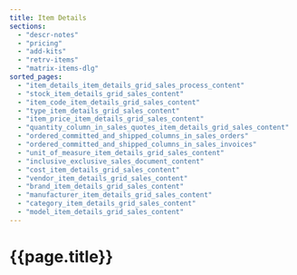 ```yaml
---
title: Item Details
sections:
  - "descr-notes"
  - "pricing"
  - "add-kits"
  - "retrv-items"
  - "matrix-items-dlg"
sorted_pages:
  - "item_details_item_details_grid_sales_process_content"
  - "stock_item_details_grid_sales_content"
  - "item_code_item_details_grid_sales_content"
  - "type_item_details_grid_sales_content"
  - "item_price_item_details_grid_sales_content"
  - "quantity_column_in_sales_quotes_item_details_grid_sales_content"
  - "ordered_committed_and_shipped_columns_in_sales_orders"
  - "ordered_committed_and_shipped_columns_in_sales_invoices"
  - "unit_of_measure_item_details_grid_sales_content"
  - "inclusive_exclusive_sales_document_content"
  - "cost_item_details_grid_sales_content"
  - "vendor_item_details_grid_sales_content"
  - "brand_item_details_grid_sales_content"
  - "manufacturer_item_details_grid_sales_content"
  - "category_item_details_grid_sales_content"
  - "model_item_details_grid_sales_content"
---
```

# {{page.title}}
